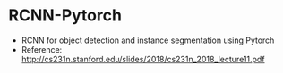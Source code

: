 # RCNN-Pytorch
- RCNN for object detection and instance segmentation using Pytorch
- Reference: http://cs231n.stanford.edu/slides/2018/cs231n_2018_lecture11.pdf

